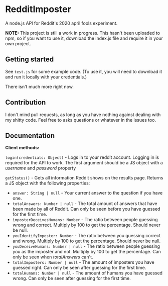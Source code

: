 # RedditImposter
A node.js API for Reddit's 2020 april fools experiment.

**NOTE:** This project is still a work in progress.
This hasn't been uploaded to npm, so if you want to use it, download the index.js file and require it in your own project.

## Getting started

See `test.js` for some example code. (To use it, you will need to download it and run it locally with your credentials.)

There isn't much more right now.

## Contribution

I don't mind pull requests, as long as you have nothing against dealing with my shitty code. Feel free to asks questions or whatever in the issues too.

## Documentation

**Client methods:**

`login(credentials: Object)` - Logs in to your reddit account. Logging in is required for the API to work. The first argument should be a JS object with a *username* and *password* property

`getStatus()` - Gets all information Reddit shows on the results page. Returns a JS object with the following properties:
* `answer: String | null` - Your current answer to the question if you have one.
* `totalAnswers: Number | null` - The total amount of answers that have been made by all of Reddit. Can only be seen before you have guessed for the first time.
* `ìmposterDeceivesHumans: Number` - The ratio between people guessing wrong and correct. Multiply by 100 to get the percentage. Should never be null.
* `youIdentifyImposter: Number` - The ratio between you guessing correct and wrong. Multiply by 100 to get the percentage. Should never be null.
* `youDeceiveHumans: Number | null` - The ratio between people guessing you as the imposter and not. Multiply by 100 to get the percentage. Can only be seen when *totalAnswers* can't.
* `totalImposters: Number | null` - The amount of imposters you have guessed right. Can only be seen after guessing for the first time.
* `totalHumans: Number | null` - The amount of humans you have guessed wrong. Can only be seen after guessing for the first time.
